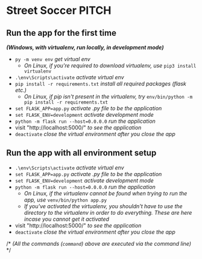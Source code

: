 # Street Soccer PITCH
## Run the app for the first time 
***(Windows, with virtualenv, run locally, in development mode)***

- `py -m venv env` *get virtual env*
    - *On Linux, if you're required to download virtualenv, use* `pip3 install virtualenv`
- `.\env\Scripts\activate` *activate virtual env*
- `pip install -r requirements.txt` *install all required packages (flask etc.)*
    - *On Linux, if pip isn't present in the virtualenv, try* `env/bin/python -m pip install -r requirements.txt`
- `set FLASK_APP=app.py` *activate .py file to be the application*
- `set FLASK_ENV=development` *activate development mode*
- `python -m flask run --host=0.0.0.0` *run the application*
- visit "http://localhost:5000/" *to see the application*
- `deactivate` *close the virtual environment after you close the app*

## Run the app with all environment setup

- `.\env\Scripts\activate` *activate virtual env*
- `set FLASK_APP=app.py` *activate .py file to be the application*
- `set FLASK_ENV=development` *activate development mode*
- `python -m flask run --host=0.0.0.0` *run the application*
    - *On Linux, if the virtualenv cannot be found when trying to run the app, use* `venv/bin/python app.py`
    - *If you've activated the virtualenv, you shouldn't have to use the directory to the virtualenv in order to do everything. These are here incase you cannot get it activated*
- visit "http://localhost:5000/" *to see the application*
- `deactivate` *close the virtual environment after you close the app*

/* *(All the commands (`command`) above are executed via the command line)* */
